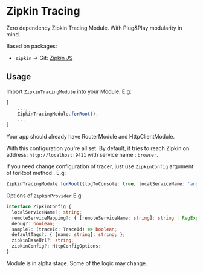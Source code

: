 # Zipkin Tracing

Zero dependency Zipkin Tracing Module. With Plug&Play modularity in mind.

Based on packages:
- `zipkin` -> Git: [Zipkin JS](https://github.com/openzipkin/zipkin-js)

## Usage

Import `ZipkinTracingModule` into your Module. E.g:
```ts
[
    ...,
    ZipkinTracingModule.forRoot(),
    ...
]
```

Your app should already have RouterModule and HttpClientModule.

With this configuration you're all set. 
By default, it tries to reach Zipkin on address: `http://localhost:9411` with service name : `browser`.

If you need change configuration of tracer, just use `ZipkinConfig` argument of forRoot method . E.g:
```ts
ZipkinTracingModule.forRoot({logToConsole: true, localServiceName: 'angular'})
```
Options of `ZipkinProvider` E.g:
```ts
interface ZipkinConfig {
  localServiceName?: string;
  remoteServiceMapping?: { [remoteServiceName: string]: string | RegExp; };
  debug?: boolean;
  sample?: (traceId: TraceId) => boolean;
  defaultTags?: { [name: string]: string; };
  zipkinBaseUrl?: string;
  zipkinConfig?: HttpConfigOptions;
}
```

Module is in alpha stage. Some of the logic may change.
